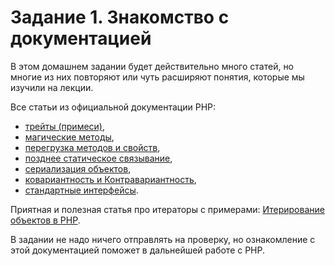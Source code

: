 # Задание 1. Знакомство с документацией

В этом домашнем задании будет действительно много статей, но многие из них повторяют или чуть расширяют понятия, которые
мы изучили на лекции.

Все статьи из официальной документации PHP:
* [трейты (примеси)](https://www.php.net/manual/ru/language.oop5.traits.php),
* [магические методы](https://www.php.net/manual/ru/language.oop5.magic.php),
* [перегрузка методов и свойств](https://www.php.net/manual/ru/language.oop5.overloading.php),
* [позднее статическое связывание](https://www.php.net/manual/ru/language.oop5.late-static-bindings.php),
* [сериализация объектов](https://www.php.net/manual/ru/language.oop5.serialization.php),
* [ковариантность и Контравариантность](https://www.php.net/manual/ru/language.oop5.variance.php),
* [стандартные интерфейсы](https://www.php.net/manual/ru/spl.interfaces.php).

Приятная и полезная статья про итераторы с примерами: [Итерирование объектов в PHP](https://habr.com/ru/articles/324934/).

В задании не надо ничего отправлять на проверку, но ознакомление с этой документацией поможет в дальнейшей работе с PHP.
